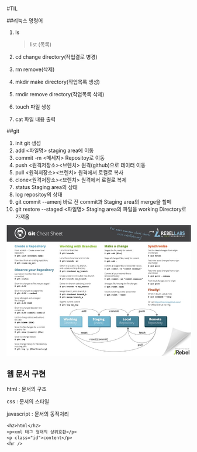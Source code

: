 #TIL

##리눅스 명령어

1. ls

   > list (목록)

2. cd
   change directory(작업결로 병경)

3. rm
   remove(삭제)
4. mkdir
   make directory(작업목록 생성)

5. rmdir
   remove directory(작업목록 삭제)
6. touch
   파일 생성
7. cat
   파일 내용 출력

##git

1. init
   git 생성
2. add <파일명>
   staging area에 이동
3. commit -m <메세지>
   Repositoy로 이동
4. push <원격저장소><브렌치>
   원격(github)으로 데이터 이동
5. pull <원격저장소><브렌치>
   원격에서 로컬로 복사
6. clone<원격저장소><브렌치>
   원격에서 로컬로 복제
7. status
   Staging area의 상태
8. log
   repositoy의 상태
9. git commit --amenj
   바로 전 commit과 Staging area의 merge을 할떼
10. git restore --staged <파일명>
    Staging area의 파일을 working Directory로 가져옴

![Git Sheat Sheet](asset/gitcheatsheet.jpg)

<!DOCTYPE html>
<html lang="en">
  <head>
    <meta charset="UTF-8" />
    <meta http-equiv="X-UA-Compatible" content="IE=edge" />
    <meta name="viewport" content="width=device-width, initial-scale=1.0" />
    <title>naver</title>
    <h2>웹 문서 구현</h2>
    <p>html : 문서의 구조</p>
    <p>css : 문서의 스타일</p>
    <p>javascript : 문서의 동적처리</p>

    <h2>html</h2>
    <p>xml 태그 형태의 상위호환</p>
    <p class="id">content</p>
    <hr />

  </head>
  <body></body>
</html>
